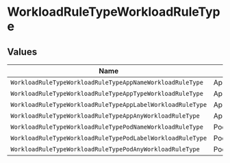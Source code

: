 # WorkloadRuleTypeWorkloadRuleType


## Values

| Name                                                       | Value                                                      |
| ---------------------------------------------------------- | ---------------------------------------------------------- |
| `WorkloadRuleTypeWorkloadRuleTypeAppNameWorkloadRuleType`  | AppNameWorkloadRuleType                                    |
| `WorkloadRuleTypeWorkloadRuleTypeAppTypeWorkloadRuleType`  | AppTypeWorkloadRuleType                                    |
| `WorkloadRuleTypeWorkloadRuleTypeAppLabelWorkloadRuleType` | AppLabelWorkloadRuleType                                   |
| `WorkloadRuleTypeWorkloadRuleTypeAppAnyWorkloadRuleType`   | AppAnyWorkloadRuleType                                     |
| `WorkloadRuleTypeWorkloadRuleTypePodNameWorkloadRuleType`  | PodNameWorkloadRuleType                                    |
| `WorkloadRuleTypeWorkloadRuleTypePodLabelWorkloadRuleType` | PodLabelWorkloadRuleType                                   |
| `WorkloadRuleTypeWorkloadRuleTypePodAnyWorkloadRuleType`   | PodAnyWorkloadRuleType                                     |